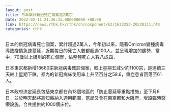 ```yaml
---
layout: post
title: 日本累計新冠死亡個案逾2萬宗
date: 2022-02-11 21:26:33.000000000 +08:00
link: https://news.rthk.hk/rthk/ch/component/k2/1633253-20220211.htm
categories: rthk
---
```


日本的新冠病毒死亡個案，累計超過2萬人，今年初以來，隨著Omicron變種病毒導致疫情急速蔓延，近期每日的死亡人數都超過100人，並呈現增加的趨勢，當中，70歲以上組別的死亡個案，佔整體死亡人數八成四，

日本東京都新增18660宗新冠病毒確診個案，較上星期五減少約1100宗，是連續三天較上星期下跌。都內的新冠病床使用率上升至百分之58.6，重症患者回落至61人。

日本政府決定延長包括東京都在內13個地區的「防止蔓延等重點措施」至下月6日，並於明天起將高知縣納入適用範圍，當局又會在東京都和大阪府，增設臨時醫療設施，合共提供約1000個床位。
